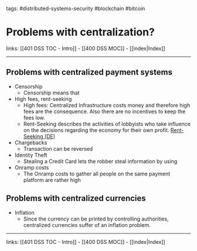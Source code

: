 tags: #distributed-systems-security #blockchain #bitcoin 

# Problems with centralization?

links: [[401 DSS TOC - Intro]] - [[400 DSS MOC]] - [[index|Index]]

---

## Problems with centralized payment systems

- Censorship
	- Censorship means that 
- High fees, rent-seeking
	- High fees: Centralized Infrastructure costs money and therefore high fees are the consequence. Also there are no incentives to keep the fees low.
	- Rent-Seeking describes the activities of lobbyists who take influence on the decisions regarding the economy for their own profit. [Rent-Seeking (DE)](https://de.wikipedia.org/wiki/Politische_Rente#Rent-Seeking)
- Chargebacks
	- Transaction can be reversed
- Identity Theft
	- Stealing a Credit Card lets the robber steal information by using 
- Onramp costs
	- The Onramp costs to gather all people on the same payment platform are rather high

## Problems with centralized currencies

- Inflation
	- Since the currency can be printed by controlling authorities, centralized currencies suffer of an inflation problem.

---
links: [[401 DSS TOC - Intro]] - [[400 DSS MOC]] - [[index|Index]]